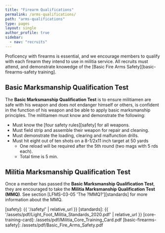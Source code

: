 ```yaml
---
title: "Firearm Qualifications"
permalink: /arms-qualifications/
path: "arms-qualifications"
type: pages
layout: single
author_profile: true
sidebar:
  - nav: "recruits"
---
```


Proficency with firearms is essential, and we encourage members to qualify with each firearm they intend to use in militia service. All recruits must attend, and demonstrate knowedge of the [Basic Fire Arms Safety][basic-firearms-safety training]. 

## Basic Marksmanship Qualification Test

The **Basic Marksmanship Qualification Test** is to ensure militiamen are safe with his weapon and does not endanger himself or others, is confident in the function of his weapon and be able to apply basic marksmanship principles. The militiamen must know and demonstrate the following:
* Must know the [four safety rules][safety] for all weapons.
* Must field strip and assemble their weapon for repair and cleaning.
* Must demonstrate the loading, clearing and malfunction drills.
* Must hit eight out of ten shots on a 8-1/2x11 inch target at 50 yards
  * One reload will be required after the 5th round (two mags with 5 rds each). 
  * Total time is 5 min.

##  Militia Marksmanship Qualification Test

Once a member has passed the **Basic Marksmanship Qualification Test**, they are encouraged to take the **Militia Marksmanship Qualification Test (MMQ)**. See section [LFMS-03-05 'The ?MMQ?'][standards] for more information about the MMQ.

[safety]: {{ '/safety/' | relative_url }}
[standards]: {{ '/assets/pdf/Light_Foot_Militia_Standards_2020.pdf' | relative_url }}
[core-training-card]: /assets/pdf/Militia_Core_Training_Card.pdf
[basic-firearms-safety]: /assets/pdf/Basic_Fire_Arms_Safety.pdf
